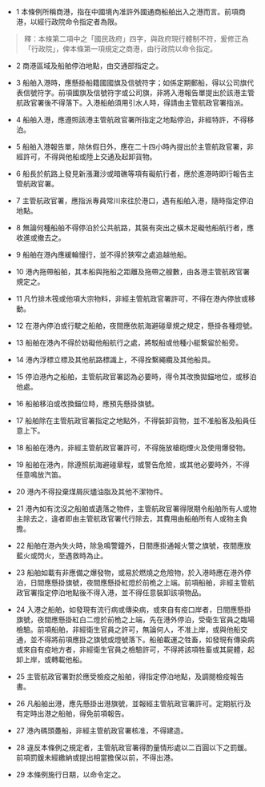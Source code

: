 * 1 本條例所稱商港，指在中國境內准許外國通商船舶出入之港而言。前項商港，以經行政院命令指定者為限。

> 釋：本條第二項中之「國民政府」四字，與政府現行體制不符，爰修正為「行政院」，俾本條第一項規定之商港，由行政院以命令指定。

* 2 商港區域及船舶停泊地點，由交通部指定之。

* 3 船舶入港時，應懸掛船籍國國旗及信號符字；如係定期郵船，得以公司旗代表信號符字。前項國旗及信號符字或公司旗，非將入港報告單提出於該港主管航政官署後不得落下。入港船舶須用引水人時，得請由主管航政官署指派。

* 4 船舶入港，應遵照該港主管航政官署所指定之地點停泊，非經特許，不得移泊。

* 5 船舶入港報告單，除休假日外，應在二十四小時內提出於主管航政官署，非經許可，不得與他船或陸上交通及起卸貨物。

* 6 船長於航路上發見新漲灘沙或暗礁等項有礙航行者，應於進港時即行報告主管航政官署。

* 7 主管航政官署，應指派專員常川來往於港口，遇有船舶入港，隨時指定停泊地點。

* 8 無論何種船舶不得停泊於公共航路，其裝有突出之橫木足礙他船航行者，應收進或撤去之。

* 9 船舶在港內應緩輪慢行，並不得於狹窄之處追越他船。

* 10 港內拖帶船舶，其本船與拖船之距離及拖帶之艘數，由各港主管航政官署規定之。

* 11 凡竹排木筏或他項大宗物料，非經主管航政官署許可，不得在港內停放或移動。

* 12 在港內停泊或行駛之船舶，夜間應依航海避碰章規之規定，懸掛各種燈號。

* 13 船舶在港內不得於妨礙他船航行之處，將駁船或他種小艇繫留於船旁。

* 14 港內浮標立標及其他航路標識上，不得拴繫繩纜及其他船具。

* 15 停泊港內之船舶，主管航政官署認為必要時，得令其改換拋錨地位，或移泊他處。

* 16 船舶移泊或改換錨位時，應預先懸掛旗號。

* 17 船舶除在主管航政官署指定之地點外，不得裝卸貨物，並不准船客及船員任意上下。

* 18 船舶在港內，非經主管航政官署許可，不得施放槍砲煙火及使用爆發物。

* 19 船舶在港內，除遵照航海避碰章程，或警告危險，或其他必要時外，不得任意鳴放汽笛。

* 20 港內不得投棄煤屑灰燼油脂及其他不潔物件。

* 21 港內如有沈沒之船舶或遺落之物件，主管航政官署得限期令船舶所有人或物主除去之，違者即由主管航政官署代行除去，其費用由船舶所有人或物主負擔。

* 22 船舶在港內失火時，除急鳴警鐘外，日間應掛通報火警之旗號，夜間應放藍火或閃火，至遇救時為止。

* 23 船舶如載有非應備之爆發物，或易於燃燒之危險物，於入港時應在港外停泊，日間應懸掛旗號，夜間應懸掛紅燈於前桅之上端。前項船舶，非經主管航政官署指定停泊地點後不得入港，並不得任意裝卸該項物品。

* 24 入港之船舶，如發現有流行病或傳染病，或來自有疫口岸者，日間應懸掛旗號，夜間應懸掛紅白二燈於前桅之上端，先在港外停泊，受衛生官員之臨場檢驗。前項船舶，非經衛生官員之許可，無論何人，不准上岸，或與他船交通，並不得將前項應掛之旗號或燈號落下。船舶載運之牲畜，如發現有傳染病或來自有疫地方者，非經衛生官員之檢驗許可，不得將該項牲畜或其屍體，起卸上岸，或轉載他船。

* 25 主管航政官署對於應受檢疫之船舶，得指定停泊地點，及調閱檢疫報告書。

* 26 凡船舶出港，應先懸掛出港旗號，並報經主管航政官署許可。定期航行及有定時出港之船舶，得免前項報告。

* 27 港內碼頭躉船，非經主管航政官署核准，不得建造。

* 28 違反本條例之規定者，主管航政官署得酌量情形處以二百圓以下之罰鍰。前項罰鍰未經繳納或提出相當擔保以前，不得出港。

* 29 本條例施行日期，以命令定之。

